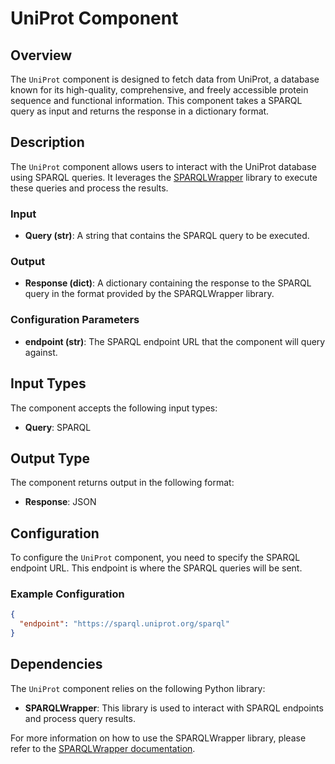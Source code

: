 # UniProt Component

## Overview
The `UniProt` component is designed to fetch data from UniProt, a database known for its high-quality, comprehensive, and freely accessible protein sequence and functional information. This component takes a SPARQL query as input and returns the response in a dictionary format.

## Description
The `UniProt` component allows users to interact with the UniProt database using SPARQL queries. It leverages the [SPARQLWrapper](https://sparqlwrapper.readthedocs.io/en/latest/) library to execute these queries and process the results.

### Input
- **Query (str)**: A string that contains the SPARQL query to be executed.

### Output
- **Response (dict)**: A dictionary containing the response to the SPARQL query in the format provided by the SPARQLWrapper library.

### Configuration Parameters
- **endpoint (str)**: The SPARQL endpoint URL that the component will query against.

## Input Types
The component accepts the following input types:
- **Query**: SPARQL

## Output Type
The component returns output in the following format:
- **Response**: JSON

## Configuration
To configure the `UniProt` component, you need to specify the SPARQL endpoint URL. This endpoint is where the SPARQL queries will be sent.

### Example Configuration
```json
{
  "endpoint": "https://sparql.uniprot.org/sparql"
}
```

## Dependencies
The `UniProt` component relies on the following Python library:
- **SPARQLWrapper**: This library is used to interact with SPARQL endpoints and process query results.

For more information on how to use the SPARQLWrapper library, please refer to the [SPARQLWrapper documentation](https://sparqlwrapper.readthedocs.io/en/latest/).